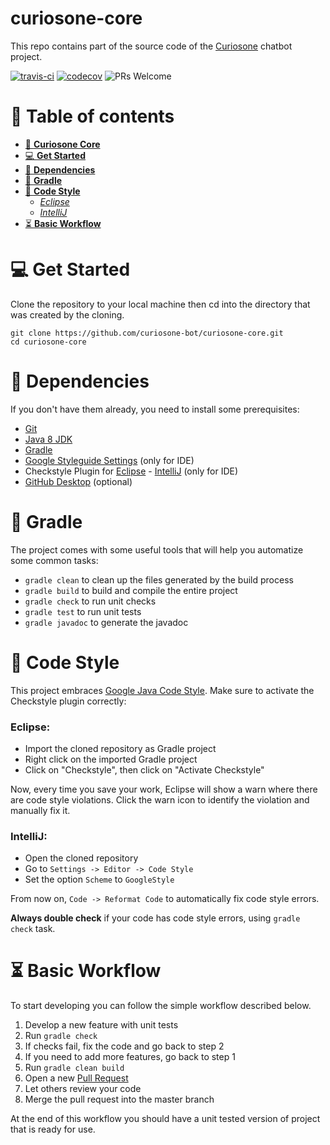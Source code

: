 # curiosone-core
This repo contains part of the source code of the [Curiosone](https://github.com/curiosone-bot/curiosone) chatbot project.

[![travis-ci](https://travis-ci.org/curiosone-bot/curiosone-core.svg?branch=master)](https://travis-ci.org/curiosone-bot/curiosone-core)
[![codecov](https://codecov.io/gh/curiosone-bot/curiosone-core/branch/master/graph/badge.svg)](https://codecov.io/gh/curiosone-bot/curiosone-core)
![PRs Welcome](https://img.shields.io/badge/PRs-welcome-brightgreen.svg)


# 📕 Table of contents
- [🖤 __Curiosone Core__](#curiosone-core)
- [💻 __Get Started__](#-get-started)
- [👾 __Dependencies__](#-dependencies)
- [🍹 __Gradle__](#-gradle)
- [👔 __Code Style__](#-code-style)
    - [_Eclipse_](#eclipse)
    - [_IntelliJ_](#intellij)
- [⏳ __Basic Workflow__](#-basic-workflow)


# 💻 Get Started
Clone the repository to your local machine then cd into
the directory that was created by the cloning.

```
git clone https://github.com/curiosone-bot/curiosone-core.git
cd curiosone-core
```


# 👾 Dependencies
If you don't have them already, you need to install some prerequisites:

* [Git](http://git-scm.com/downloads)
* [Java 8 JDK](http://www.oracle.com/technetwork/pt/java/javase/downloads/index.html)
* [Gradle](https://gradle.org/install)
* [Google Styleguide Settings](https://github.com/HPI-Information-Systems/Metanome/wiki/Installing-the-google-styleguide-settings-in-intellij-and-eclipse) (only for IDE)
* Checkstyle Plugin for [Eclipse](http://eclipse-cs.sourceforge.net/) - [IntelliJ](https://plugins.jetbrains.com/plugin/1065-checkstyle-idea) (only for IDE)
* [GitHub Desktop](https://desktop.github.com/) (optional)


# 🍹 Gradle
The project comes with some useful tools that will help you automatize some common tasks:

* `gradle clean` to clean up the files generated by the build process
* `gradle build` to build and compile the entire project
* `gradle check` to run unit checks
* `gradle test` to run unit tests
* `gradle javadoc` to generate the javadoc


# 👔 Code Style
This project embraces [Google Java Code Style](https://google.github.io/styleguide/javaguide.html).
Make sure to activate the Checkstyle plugin correctly:

### __Eclipse__:
  * Import the cloned repository as Gradle project
  * Right click on the imported Gradle project
  * Click on "Checkstyle", then click on "Activate Checkstyle"

Now, every time you save your work, Eclipse will show a warn where there are code style violations.
Click the warn icon to identify the violation and manually fix it.

### __IntelliJ__:
  * Open the cloned repository
  * Go to `Settings -> Editor -> Code Style`
  * Set the option `Scheme` to `GoogleStyle`

From now on, `Code -> Reformat Code` to automatically fix code style errors.

__Always double check__ if your code has code style errors, using `gradle check` task.


# ⏳ Basic Workflow
To start developing you can follow the simple workflow described below.

1. Develop a new feature with unit tests
2. Run `gradle check`
3. If checks fail, fix the code and go back to step 2
4. If you need to add more features, go back to step 1
5. Run `gradle clean build`
6. Open a new [Pull Request](https://github.com/curiosone-bot/curiosone-core/compare)
7. Let others review your code
8. Merge the pull request into the master branch

At the end of this workflow you should have a unit tested version of project that is ready for use.
